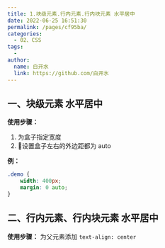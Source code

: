 ```yaml
---
title: 1.块级元素.行内元素.行内块元素 水平居中
date: 2022-06-25 16:51:30
permalink: /pages/cf95ba/
categories:
  - 02、CSS
tags:
  - 
author: 
  name: 白开水
  link: https://github.com/白开水
---
```

## 一、块级元素 水平居中

**使用步骤：**
1. 为盒子指定宽度
2. 设置盒子左右的外边距都为 auto

**例：**
```css
.demo {
    width: 400px;
    margin: 0 auto;
}
```

## 二、行内元素、行内块元素 水平居中

**使用步骤：** 为父元素添加 `text-align: center`